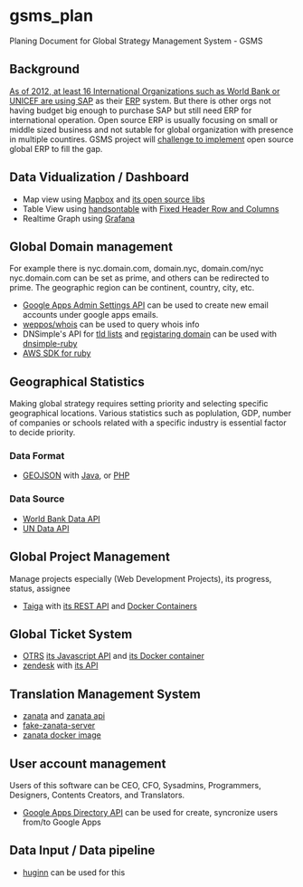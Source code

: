 # gsms_plan
Planing Document for Global Strategy Management System - GSMS

## Background
[As of 2012, at least 16 International Organizations such as World Bank or UNICEF are using SAP](https://www.ctbto.org/service/expert-area/core/interesting-facts-about-the-erp-project/) as their [ERP](https://en.wikipedia.org/wiki/Enterprise_resource_planning) system. But there is other orgs not having budget big enough to purchase SAP but still need ERP for international operation. Open source ERP is usually focusing on small or middle sized business and not sutable for global organization with presence in multiple countires. GSMS project will [challenge to implement](http://panorama-consulting.com/challenges-with-international-erp-implementations/) open source global ERP to fill the gap.

## Data Vidualization / Dashboard
* Map view using [Mapbox](https://www.mapbox.com/) and [its open source libs](https://github.com/mapbox)
* Table View using [handsontable](https://github.com/handsontable/handsontable) with [Fixed Header Row and Columns](http://docs.handsontable.com/0.15.1/demo-fixed-rows-and-columns.html)
* Realtime Graph using [Grafana](https://github.com/grafana/grafana)

## Global Domain management
For example there is nyc.domain.com, domain.nyc, domain.com/nyc nyc.domain.com can be set as prime, and others can be redirected to prime.
The geographic region can be continent, country, city, etc.
* [Google Apps Admin Settings API](https://developers.google.com/admin-sdk/admin-settings/#audience) can be used to create new email accounts under google apps emails.
* [weppos/whois](https://github.com/weppos/whois) can be used to query whois info
* DNSimple's API for [tld lists](https://developer.dnsimple.com/v2/tlds/#list) and [registaring domain](https://developer.dnsimple.com/v2/registrar/#register) can be used with [dnsimple-ruby](https://github.com/aetrion/dnsimple-ruby)
* [AWS SDK for ruby](https://github.com/aws/aws-sdk-ruby)

## Geographical Statistics
Making global strategy requires setting priority and selecting specific geographical locations. Various statistics such as poplulation, GDP, number of companies or schools related with a specific industry is essential factor to decide priority.

### Data Format 
* [GEOJSON](http://geojson.org/geojson-spec.html) with [Java](https://github.com/geotools/geotools/tree/master/modules/unsupported/geojson/src/main/java/org/geotools/geojson), or [PHP](https://github.com/jmikola/geojson)

### Data Source
* [World Bank Data API](http://data.worldbank.org/developers)
* [UN Data API](http://data.un.org/Host.aspx?Content=API)

## Global Project Management
Manage projects especially (Web Development Projects), its progress, status, assignee
* [Taiga](https://taiga.io/) with [its REST API](https://taigaio.github.io/taiga-doc/dist/api.html) and [Docker Containers](https://github.com/benhutchins/docker-taiga-example)

## Global Ticket System
* [OTRS](https://github.com/OTRS/otrs) [its Javascript API](https://otrs.github.io/doc/api/otrs/6.0/JavaScript/index.html) and [its Docker container](https://github.com/juanluisbaptiste/docker-otrs)
* [zendesk](https://www.zendesk.com/) with [its API](https://developer.zendesk.com/rest_api/docs/core/introduction)

## Translation Management System
* [zanata](http://zanata.org/) and [zanata api](https://zanata.ci.cloudbees.com/job/zanata-api-site/site/zanata-common-api/rest-api-docs/index.html)
* [fake-zanata-server](https://www.npmjs.com/package/fake-zanata-server)
* [zanata docker image](https://github.com/zanata/docker-images)

## User account management
Users of this software can be CEO, CFO, Sysadmins, Programmers, Designers, Contents Creators, and Translators.
* [Google Apps Directory API](https://developers.google.com/admin-sdk/directory/) can be used for create, syncronize users from/to Google Apps

## Data Input / Data pipeline
* [huginn](https://github.com/cantino/huginn) can be used for this
